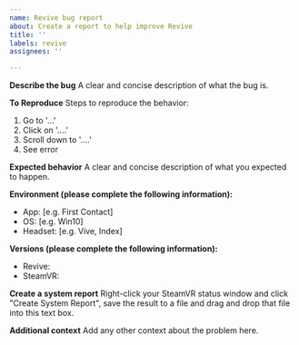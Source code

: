 ```yaml
---
name: Revive bug report
about: Create a report to help improve Revive
title: ''
labels: revive
assignees: ''

---
```


**Describe the bug**
A clear and concise description of what the bug is.

**To Reproduce**
Steps to reproduce the behavior:
1. Go to '...'
2. Click on '....'
3. Scroll down to '....'
4. See error

**Expected behavior**
A clear and concise description of what you expected to happen.

**Environment (please complete the following information):**
 - App: [e.g. First Contact]
 - OS: [e.g. Win10]
 - Headset: [e.g. Vive, Index]

**Versions (please complete the following information):**
 - Revive:
 - SteamVR:

**Create a system report**
Right-click your SteamVR status window and click "Create System Report",
save the result to a file and drag and drop that file into this text box.

**Additional context**
Add any other context about the problem here.
